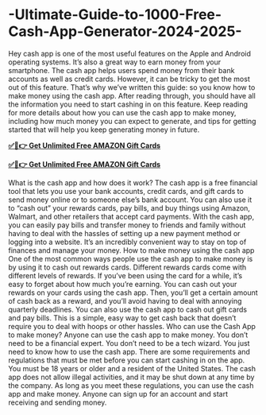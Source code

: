 # -Ultimate-Guide-to-1000-Free-Cash-App-Generator-2024-2025-
Hey cash app is one of the most useful features on the Apple and Android operating systems. It’s also a great way to earn money from your smartphone. The cash app helps users spend money from their bank accounts as well as credit cards. However, it can be tricky to get the most out of this feature. That’s why we’ve written this guide: so you know how to make money using the cash app. After reading through, you should have all the information you need to start cashing in on this feature. Keep reading for more details about how you can use the cash app to make money, including how much money you can expect to generate, and tips for getting started that will help you keep generating money in future.

**[✅🔴👉 Get Unlimited Free AMAZON Gift Cards](https://usa.offerznz.com/cashapp/)**

**[✅🔴👉 Get Unlimited Free AMAZON Gift Cards](https://usa.offerznz.com/cashapp/)**

What is the cash app and how does it work? The cash app is a free financial tool that lets you use your bank accounts, credit cards, and gift cards to send money online or to someone else’s bank account. You can also use it to “cash out” your rewards cards, pay bills, and buy things using Amazon, Walmart, and other retailers that accept card payments. With the cash app, you can easily pay bills and transfer money to friends and family without having to deal with the hassles of setting up a new payment method or logging into a website. It’s an incredibly convenient way to stay on top of finances and manage your money. How to make money using the cash app One of the most common ways people use the cash app to make money is by using it to cash out rewards cards. Different rewards cards come with different levels of rewards. If you’ve been using the card for a while, it’s easy to forget about how much you’re earning. You can cash out your rewards on your cards using the cash app. Then, you’ll get a certain amount of cash back as a reward, and you’ll avoid having to deal with annoying quarterly deadlines. You can also use the cash app to cash out gift cards and pay bills. This is a simple, easy way to get cash back that doesn’t require you to deal with hoops or other hassles. Who can use the Cash App to make money? Anyone can use the cash app to make money. You don’t need to be a financial expert. You don’t need to be a tech wizard. You just need to know how to use the cash app. There are some requirements and regulations that must be met before you can start cashing in on the app. You must be 18 years or older and a resident of the United States. The cash app does not allow illegal activities, and it may be shut down at any time by the company. As long as you meet these regulations, you can use the cash app and make money. Anyone can sign up for an account and start receiving and sending money.
